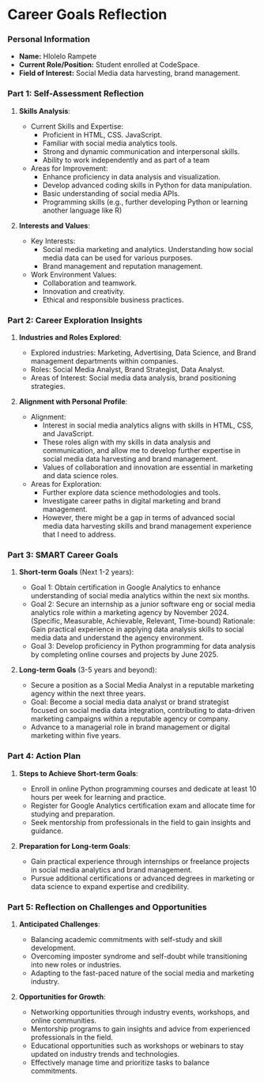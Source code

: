 # Career Goals Reflection 

### Personal Information

- **Name:** Hlolelo Rampete
- **Current Role/Position:** Student enrolled at CodeSpace.
- **Field of Interest:** Social Media data harvesting, brand management. 

### Part 1: Self-Assessment Reflection

1. **Skills Analysis**:
    
    - Current Skills and Expertise:
        - Proficient in HTML, CSS.  JavaScript.
        - Familiar with social media analytics tools.
        - Strong and dynamic communication and interpersonal skills.
        - Ability to work independently and as part of a team
    - Areas for Improvement:
        - Enhance proficiency in data analysis and visualization.
        - Develop advanced coding skills in Python for data manipulation.
        - Basic understanding of social media APIs.
        - Programming skills (e.g., further developing Python or learning another language like R)

2. **Interests and Values**:
    
    - Key Interests:
        - Social media marketing and analytics. Understanding how social media data can be used for various purposes.
        - Brand management and reputation management.
    - Work Environment Values:
        - Collaboration and teamwork.
        - Innovation and creativity.
        - Ethical and responsible business practices.

### Part 2: Career Exploration Insights

1. **Industries and Roles Explored**:
    
    - Explored industries: Marketing, Advertising, Data Science, and Brand management departments within companies.
    - Roles: Social Media Analyst, Brand Strategist, Data Analyst.
    - Areas of Interest: Social media data analysis, brand positioning strategies.

2. **Alignment with Personal Profile**:
    
    - Alignment:
        - Interest in social media analytics aligns with skills in HTML, CSS, and JavaScript.
        - These roles align with my skills in data analysis and communication, and allow me to develop further expertise in social media data harvesting and brand management.
        - Values of collaboration and innovation are essential in marketing and data science roles.
    - Areas for Exploration:
        - Further explore data science methodologies and tools.
        - Investigate career paths in digital marketing and brand management.
        - However, there might be a gap in terms of advanced social media data harvesting skills and brand management experience that I need to address.

### Part 3: SMART Career Goals

1. **Short-term Goals** (Next 1-2 years):
    
    - Goal 1: Obtain certification in Google Analytics to enhance understanding of social media analytics within the next six months.
    - Goal 2: Secure an internship as a junior software eng or social media analytics role within a marketing agency by November 2024. (Specific, Measurable, Achievable, Relevant, Time-bound)
                Rationale: Gain practical experience in applying data analysis skills to social media data and understand the agency environment.
    - Goal 3: Develop proficiency in Python programming for data analysis by completing online courses and projects by June 2025.

2. **Long-term Goals** (3-5 years and beyond):
    
    - Secure a position as a Social Media Analyst in a reputable marketing agency within the next three years.
    - Goal: Become a social media data analyst or brand strategist focused on social media data integration, contributing to data-driven marketing campaigns within a reputable agency or company. 
    - Advance to a managerial role in brand management or digital marketing within five years.

### Part 4: Action Plan

1. **Steps to Achieve Short-term Goals**:
    
    - Enroll in online Python programming courses and dedicate at least 10 hours per week for learning and practice.
    - Register for Google Analytics certification exam and allocate time for studying and preparation.
    - Seek mentorship from professionals in the field to gain insights and guidance.

2. **Preparation for Long-term Goals**:
    
    - Gain practical experience through internships or freelance projects in social media analytics and brand management.
    - Pursue additional certifications or advanced degrees in marketing or data science to expand expertise and credibility.

### Part 5: Reflection on Challenges and Opportunities

1. **Anticipated Challenges**:
    
    - Balancing academic commitments with self-study and skill development.
    - Overcoming imposter syndrome and self-doubt while transitioning into new roles or industries.
    - Adapting to the fast-paced nature of the social media and marketing industry.

2. **Opportunities for Growth**:
    
    - Networking opportunities through industry events, workshops, and online communities.
    - Mentorship programs to gain insights and advice from experienced professionals in the field.
    - Educational opportunities such as workshops or webinars to stay updated on industry trends and technologies.
    - Effectively manage time and prioritize tasks to balance commitments.
